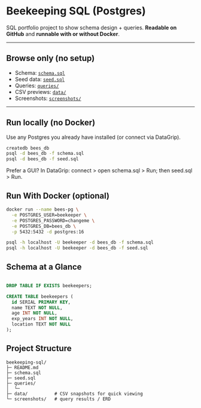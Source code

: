 # Beekeeping SQL (Postgres)

SQL portfolio project to show schema design + queries. **Readable on GitHub** and **runnable with or without Docker**.

---

## Browse only (no setup)
- Schema: [`schema.sql`](./schema.sql)
- Seed data: [`seed.sql`](./seed.sql)
- Queries: [`queries/`](./queries)
- CSV previews: [`data/`](./data)
- Screenshots: [`screenshots/`](./screenshots)

---

## Run locally (no Docker)
Use any Postgres you already have installed (or connect via DataGrip).

```bash
createdb bees_db
psql -d bees_db -f schema.sql
psql -d bees_db -f seed.sql
```

Prefer a GUI? In DataGrip: connect > open schema.sql > Run; then seed.sql > Run.

## Run With Docker (optional)

```bash
docker run --name bees-pg \
  -e POSTGRES_USER=beekeeper \
  -e POSTGRES_PASSWORD=changeme \
  -e POSTGRES_DB=bees_db \
  -p 5432:5432 -d postgres:16

psql -h localhost -U beekeeper -d bees_db -f schema.sql
psql -h localhost -U beekeeper -d bees_db -f seed.sql
```

## Schema at a Glance

```sql

DROP TABLE IF EXISTS beekeepers;

CREATE TABLE beekeepers (
  id SERIAL PRIMARY KEY,
  name TEXT NOT NULL,
  age INT NOT NULL,
  exp_years INT NOT NULL,
  location TEXT NOT NULL
);

```

## Project Structure

```text
beekeeping-sql/
├─ README.md
├─ schema.sql
├─ seed.sql
├─ queries/
│  └─ 
├─ data/          # CSV snapshots for quick viewing
└─ screenshots/   # query results / ERD
```